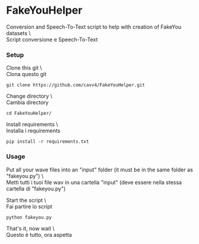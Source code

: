 # FakeYouHelper
 Conversion and Speech-To-Text script to help with creation of FakeYou datasets \  
 Script conversione e Speech-To-Text

### Setup
Clone this git \  
Clona questo git
```
git clone https://github.com/cavv4/FakeYouHelper.git
```
Change directory \  
Cambia directory
```
cd FakeYouHelper/
```
Install requirements \  
Installa i requirements
```
pip install -r requirements.txt
```
### Usage
Put all your wave files into an "input" folder (it must be in the same folder as "fakeyou.py") \  
Metti tutti i tuoi file wav in una cartella "input" (deve essere nella stessa cartella di "fakeyou.py")  
  
Start the script \  
Fai partire lo script
```
python fakeyou.py
```
That's it, now wait \  
Questo è tutto, ora aspetta